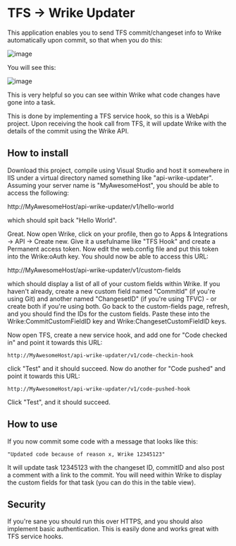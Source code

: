 # TFS -> Wrike Updater

This application enables you to send TFS commit/changeset info to Wrike automatically upon commit, so that when you do this:

![image](https://user-images.githubusercontent.com/2829865/37444926-9905d87c-2868-11e8-9f07-d9490d8a0d22.png)

You will see this:

![image](https://user-images.githubusercontent.com/2829865/37444763-8e2ded82-2867-11e8-9e75-a29070fdc6f9.png)

This is very helpful so you can see within Wrike what code changes have gone into a task.

This is done by implementing a TFS service hook, so this is a WebApi project. Upon receiving the hook call from TFS, it will update Wrike with the details of the commit using the Wrike API. 

## How to install

Download this project, compile using Visual Studio and host it somewhere in IIS under a virtual directory named something like "api-wrike-updater". Assuming your server name is "MyAwesomeHost", you should be able to access the following:

http://MyAwesomeHost/api-wrike-updater/v1/hello-world

which should spit back "Hello World". 

Great. Now open Wrike, click on your profile, then go to Apps & Integrations -> API -> Create new. Give it a usefulname like "TFS Hook" and create a Permanent access token. Now edit the web.config file and put this token into the Wrike:oAuth key. You should now be able to access this URL:

http://MyAwesomeHost/api-wrike-updater/v1/custom-fields

which should display a list of all of your custom fields within Wrike. If you haven't already, create a new custom field named "CommitId" (if you're using Git) and another named "ChangesetID" (if you're using TFVC) - or create both if you're using both. Go back to the custom-fields page, refresh, and you should find the IDs for the custom fields. Paste these into the Wrike:CommitCustomFieldID key and Wrike:ChangesetCustomFieldID keys.

Now open TFS, create a new service hook, and add one for "Code checked in" and point it towards this URL:

	http://MyAwesomeHost/api-wrike-updater/v1/code-checkin-hook

click "Test" and it should succeed. Now do another for "Code pushed" and point it towards this URL:

	http://MyAwesomeHost/api-wrike-updater/v1/code-pushed-hook

Click "Test", and it should succeed.

## How to use

If you now commit some code with a message that looks like this:

	"Updated code because of reason x, Wrike 12345123"

It will update task 12345123 with the changeset ID, commitID and also post a comment with a link to the commit. You will need within Wrike to display the custom fields for that task (you can do this in the table view).

## Security

If you're sane you should run this over HTTPS, and you should also implement basic authentication. This is easily done and works great with TFS service hooks.
